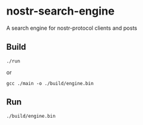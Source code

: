# nostr-search-engine
A search engine for nostr-protocol clients and posts

## Build

`./run`

or 

`gcc ./main -o ./build/engine.bin`

## Run

`./build/engine.bin`

